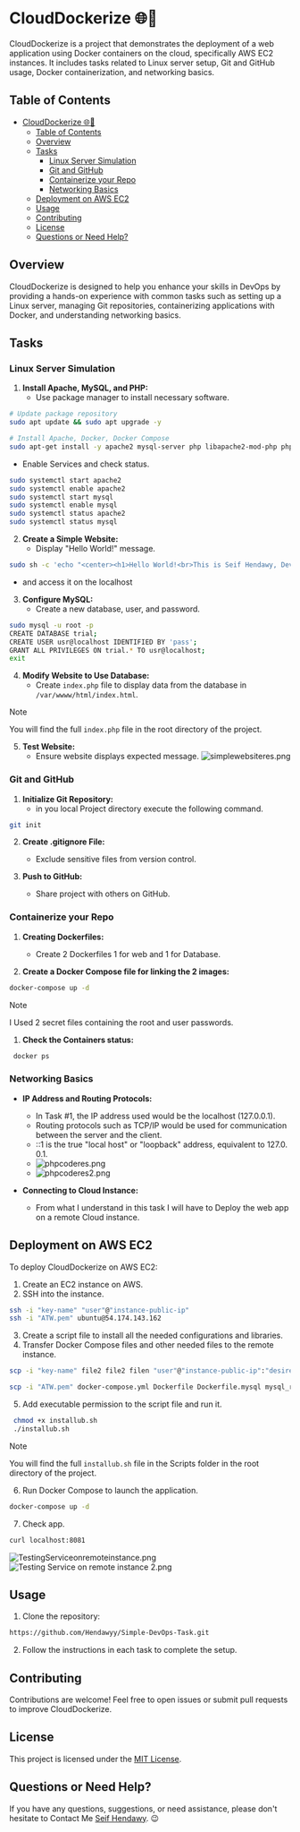 # CloudDockerize 🌐🐳

CloudDockerize is a project that demonstrates the deployment of a web application using Docker containers on the cloud, specifically AWS EC2 instances. It includes tasks related to Linux server setup, Git and GitHub usage, Docker containerization, and networking basics.

## Table of Contents

- [CloudDockerize 🌐🐳](#clouddockerize-)
  - [Table of Contents](#table-of-contents)
  - [Overview](#overview)
  - [Tasks](#tasks)
    - [Linux Server Simulation](#linux-server-simulation)
    - [Git and GitHub](#git-and-github)
    - [Containerize your Repo](#containerize-your-repo)
    - [Networking Basics](#networking-basics)
  - [Deployment on AWS EC2](#deployment-on-aws-ec2)
  - [Usage](#usage)
  - [Contributing](#contributing)
  - [License](#license)
  - [Questions or Need Help?](#questions-or-need-help)

## Overview

CloudDockerize is designed to help you enhance your skills in DevOps by providing a hands-on experience with common tasks such as setting up a Linux server, managing Git repositories, containerizing applications with Docker, and understanding networking basics.

## Tasks

### Linux Server Simulation

1. **Install Apache, MySQL, and PHP:**
   - Use package manager to install necessary software.

```bash
# Update package repository
sudo apt update && sudo apt upgrade -y

# Install Apache, Docker, Docker Compose
sudo apt-get install -y apache2 mysql-server php libapache2-mod-php php-mysql docker.io php
```

   - Enable Services and check status.

```bash
sudo systemctl start apache2
sudo systemctl enable apache2
sudo systemctl start mysql
sudo systemctl enable mysql
sudo systemctl status apache2
sudo systemctl status mysql
```

2. **Create a Simple Website:**
   - Display "Hello World!" message.

```bash
sudo sh -c 'echo "<center><h1>Hello World!<br>This is Seif Hendawy, DevOps Engineer 👋</h1></center>"' > /var/wwww/html/index.html'
```

   - and access it on the localhost
  
3. **Configure MySQL:**
   - Create a new database, user, and password.

```bash
sudo mysql -u root -p
CREATE DATABASE trial;
CREATE USER usr@localhost IDENTIFIED BY 'pass';
GRANT ALL PRIVILEGES ON trial.* TO usr@localhost;
exit
```

4. **Modify Website to Use Database:**
   - Create `index.php` file to  display data from the database in `/var/wwww/html/index.html`.

> [!NOTE]
> You will find the full `index.php` file in the root directory of the project.

5. **Test Website:**
   - Ensure website displays expected message.
![simplewebsiteres.png](./Screenshots/Task#1/simplewebsiteres.png)

### Git and GitHub

1. **Initialize Git Repository:**
   - in you local Project directory execute the following command.

```bash
git init
```

2. **Create .gitignore File:**
   - Exclude sensitive files from version control.

3. **Push to GitHub:**
   - Share project with others on GitHub.

### Containerize your Repo

1. **Creating Dockerfiles:**
   - Create 2 Dockerfiles 1 for web and 1 for Database.

2. **Create a Docker Compose file for linking the 2 images:**

```bash
docker-compose up -d
```

> [!NOTE]
> I Used 2 secret files containing the root and user passwords.

1. **Check the Containers status:**

```bash
 docker ps
```

### Networking Basics

- **IP Address and Routing Protocols:**
  - In Task #1, the IP address used would be the localhost (127.0.0.1).
  - Routing protocols such as TCP/IP would be used for communication between the server and the client.
  - ::1 is the true "local host" or "loopback" address, equivalent to 127.0. 0.1.
  - ![phpcoderes.png](./Screenshots/Task#1/phpcoderes.png)
  - ![phpcoderes2.png](./Screenshots/Task#1/phpcoderes2.png)

- **Connecting to Cloud Instance:**
  - From what I understand in this task I will have to Deploy the web app on a remote Cloud instance.

## Deployment on AWS EC2

To deploy CloudDockerize on AWS EC2:

1. Create an EC2 instance on AWS.
2. SSH into the instance.

```bash
ssh -i "key-name" "user"@"instance-public-ip"
ssh -i "ATW.pem" ubuntu@54.174.143.162
```

3. Create a script file to install all the needed configurations and libraries.
4. Transfer Docker Compose files and other needed files to the remote instance.

```bash
scp -i "key-name" file2 file2 filen "user"@"instance-public-ip":"desired-dir-on-remote-instance"

scp -i "ATW.pem" docker-compose.yml Dockerfile Dockerfile.mysql mysql_root_password.txt mysql_user_password.txt index.php installub.sh  ubuntu@54.174.143.162:~
```

5. Add executable permission to the script file and run it.

```bash
 chmod +x installub.sh
 ./installub.sh
```

> [!NOTE]
> You will find the full `installub.sh` file in the Scripts folder in the root directory of the project.

6. Run Docker Compose to launch the application.

```bash
docker-compose up -d
```

7. Check app.

```bash
curl localhost:8081
```
 
![TestingServiceonremoteinstance.png](./Screenshots/Task#4/TestingServiceonremoteinstance.png)
![Testing Service on remote instance 2.png](./Screenshots/Task#4/TestingServiceonremoteinstance2.png)

## Usage

1. Clone the repository:

```bash
https://github.com/Hendawyy/Simple-DevOps-Task.git
```

2. Follow the instructions in each task to complete the setup.

## Contributing

Contributions are welcome! Feel free to open issues or submit pull requests to improve CloudDockerize.

## License

This project is licensed under the [MIT License](LICENSE).

## Questions or Need Help?

If you have any questions, suggestions, or need assistance, please don't hesitate to Contact Me [Seif Hendawy](mailto:seifhendawy1@gmail.com). 😉